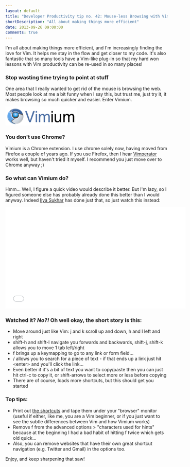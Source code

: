 ```yaml
---
layout: default
title: "Developer Productivity tip no. 42: Mouse-less Browsing with Vimium"
shortDescription: "All about making things more efficient"
date: 2013-09-26 09:00:00
comments: true
---
```

I'm all about making things more efficient, and I'm increasingly finding the love for Vim. 
It helps me stay in the flow and get closer to my code. It's also fantastic that so many tools have
a Vim-like plug-in so that my hard won lessons with Vim productivity can be re-used in so many places!

### Stop wasting time trying to point at stuff

One area that I really wanted to get rid of the mouse is browsing the web. Most people look at me a bit
funny when I say this, but trust me, just try it, it makes browsing so much quicker and easier. Enter Vimium.

[![Vimium](/assets/images/vimium_logo.png)](https://chrome.google.com/webstore/detail/vimium/dbepggeogbaibhgnhhndojpepiihcmeb?hl=en "Vimium Chrome Extension")

### You don't use Chrome?

Vimium is a Chrome extension. I use chrome solely now, having moved from Firefox a couple of years ago. 
If you use Firefox, then I hear [Vimperator](http://en.wikipedia.org/wiki/Vimperator "Vimperator Firefox add-on")
works well, but haven't tried it myself. I recommend you just move over to Chrome anyway ;)

### So what can Vimium do?

Hmm... Well, I figure a quick video would describe it better. But I'm lazy, so I figured someone else has probably 
already done this better than I would anyway.
Indeed [Ilya Sukhar](http://www.youtube.com/user/vimium?feature=watch "Ilya Sukhar") has done just that, so just watch this instead:
<iframe width="560" height="315" src="//www.youtube.com/embed/OUl2mJnjwbY" frameborder="0"></iframe>

### Watched it? _No?!_ Oh well okay, the short story is this:



*   Move around just like Vim: j and k scroll up and down, h and l left and right
*   shift-h and shift-l navigate you forwards and backwards, shift-j, shift-k allows you to move 1 tab left/right
*   f brings up a keymapping to go to any link or form field...
*   / allows you to search for a piece of text - if that ends up a link just hit &lt;enter&gt; and you'll click the link...
*   Even better if it's a bit of text you want to copy/paste then you can just hit ctrl-c to copy it, or shift-arrows to select more or less before copying
*   There are of course, loads more shortcuts, but this should get you started


### Top tips:



*   Print out [the shortcuts](https://github.com/philc/vimium/blob/master/README.md "vimium readme") and tape them under your "browser" monitor (useful if either, like me, you are a Vim beginner, or if you just want to see the subtle differences between Vim and how Vimium works)
*   Remove f from the advanced options > "characters used for hints" because at the beginning I had a bad habit of hitting f twice which gets old quick...
*   Also, you can remove websites that have their own great shortcut navigation (e.g. Twitter and Gmail) in the options too.

Enjoy, and keep sharpening that saw!
